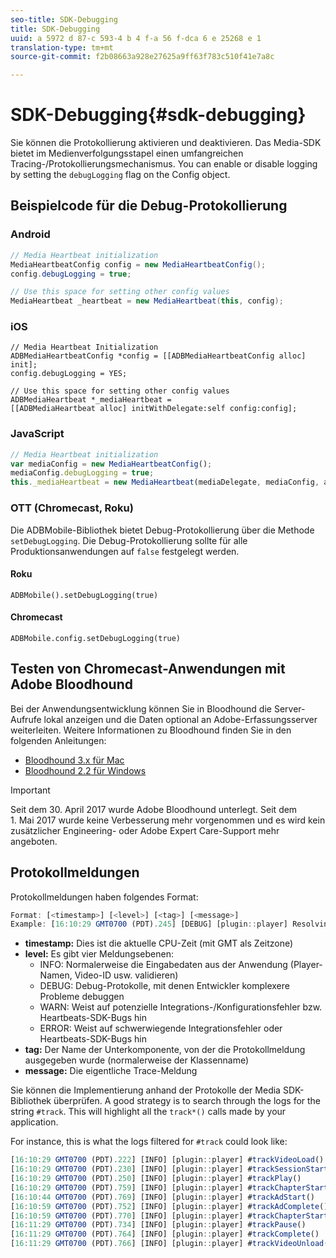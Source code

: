 ```yaml
---
seo-title: SDK-Debugging
title: SDK-Debugging
uuid: a 5972 d 87-c 593-4 b 4 f-a 56 f-dca 6 e 25268 e 1
translation-type: tm+mt
source-git-commit: f2b08663a928e27625a9ff63f783c510f41e7a8c

---
```



# SDK-Debugging{#sdk-debugging}

Sie können die Protokollierung aktivieren und deaktivieren. Das Media-SDK bietet im Medienverfolgungsstapel einen umfangreichen Tracing-/Protokollierungsmechanismus. You can enable or disable logging by setting the `debugLogging` flag on the Config object.

## Beispielcode für die Debug-Protokollierung

### Android

```java
// Media Heartbeat initialization 
MediaHeartbeatConfig config = new MediaHeartbeatConfig(); 
config.debugLogging = true; 

// Use this space for setting other config values 
MediaHeartbeat _heartbeat = new MediaHeartbeat(this, config); 
```

### iOS

```
// Media Heartbeat Initialization 
ADBMediaHeartbeatConfig *config = [[ADBMediaHeartbeatConfig alloc] init]; 
config.debugLogging = YES; 

// Use this space for setting other config values 
ADBMediaHeartbeat *_mediaHeartbeat =  
[[ADBMediaHeartbeat alloc] initWithDelegate:self config:config]; 
```

### JavaScript

```js
// Media Heartbeat initialization 
var mediaConfig = new MediaHeartbeatConfig(); 
mediaConfig.debugLogging = true; 
this._mediaHeartbeat = new MediaHeartbeat(mediaDelegate, mediaConfig, appMeasurement); 
```

### OTT (Chromecast, Roku)

Die ADBMobile-Bibliothek bietet Debug-Protokollierung über die Methode `setDebugLogging`. Die Debug-Protokollierung sollte für alle Produktionsanwendungen auf `false` festgelegt werden.

#### Roku

```
ADBMobile().setDebugLogging(true)
```

#### Chromecast

```
ADBMobile.config.setDebugLogging(true)
```

## Testen von Chromecast-Anwendungen mit Adobe Bloodhound

Bei der Anwendungsentwicklung können Sie in Bloodhound die Server-Aufrufe lokal anzeigen und die Daten optional an Adobe-Erfassungsserver weiterleiten. Weitere Informationen zu Bloodhound finden Sie in den folgenden Anleitungen:

* [Bloodhound 3.x für Mac](https://marketing.adobe.com/resources/help/en_US/mobile/bloodhound/)
* [Bloodhound 2.2 für Windows](https://www.google.com/url?sa=t&rct=j&q=&esrc=s&source=web&cd=3&cad=rja&uact=8&ved=0ahUKEwjil9aM87jRAhUExlQKHTYZCjoQFggoMAI&url=https%3A%2F%2Fmarketing.adobe.com%2Fresources%2Fhelp%2Fen_US%2Fmobile%2Fbloodhound_win_2x%2F&usg=AFQjCNEW-gZp1IdbifWFDgDNEaQcGlBobg&sig2=K0waTKxdMj_2kfNXdMI2yg)

>[!IMPORTANT]
>
>Seit dem 30. April 2017 wurde Adobe Bloodhound unterlegt. Seit dem 1. Mai 2017 wurde keine Verbesserung mehr vorgenommen und es wird kein zusätzlicher Engineering- oder Adobe Expert Care-Support mehr angeboten.

## Protokollmeldungen

Protokollmeldungen haben folgendes Format:

```js
Format: [<timestamp>] [<level>] [<tag>] [<message>] 
Example: [16:10:29 GMT­0700 (PDT).245] [DEBUG] [plugin::player] Resolving qos.startupTime: 0
```

* **timestamp:** Dies ist die aktuelle CPU-Zeit (mit GMT als Zeitzone)
* **level:** Es gibt vier Meldungsebenen:
   * INFO: Normalerweise die Eingabedaten aus der Anwendung (Player-Namen, Video-ID usw. validieren)
   * DEBUG: Debug-Protokolle, mit denen Entwickler komplexere Probleme debuggen
   * WARN: Weist auf potenzielle Integrations-/Konfigurationsfehler bzw. Heartbeats-SDK-Bugs hin
   * ERROR: Weist auf schwerwiegende Integrationsfehler oder Heartbeats-SDK-Bugs hin
* **tag:** Der Name der Unterkomponente, von der die Protokollmeldung ausgegeben wurde (normalerweise der Klassenname)
* **message:** Die eigentliche Trace-Meldung

Sie können die Implementierung anhand der Protokolle der Media SDK-Bibliothek überprüfen. A good strategy is to search through the logs for the string `#track`. This will highlight all the `track*()` calls made by your application.

For instance, this is what the logs filtered for `#track` could look like:

```js
[16:10:29 GMT­0700 (PDT).222] [INFO] [plugin::player] #trackVideoLoad() 
[16:10:29 GMT­0700 (PDT).230] [INFO] [plugin::player] #trackSessionStart() 
[16:10:29 GMT­0700 (PDT).250] [INFO] [plugin::player] #trackPlay() 
[16:10:29 GMT­0700 (PDT).759] [INFO] [plugin::player] #trackChapterStart() 
[16:10:44 GMT­0700 (PDT).769] [INFO] [plugin::player] #trackAdStart() 
[16:10:59 GMT­0700 (PDT).752] [INFO] [plugin::player] #trackAdComplete() 
[16:10:59 GMT­0700 (PDT).770] [INFO] [plugin::player] #trackChapterStart() 
[16:11:29 GMT­0700 (PDT).734] [INFO] [plugin::player] #trackPause() 
[16:11:29 GMT­0700 (PDT).764] [INFO] [plugin::player] #trackComplete() 
[16:11:29 GMT­0700 (PDT).766] [INFO] [plugin::player] #trackVideoUnload()
```

